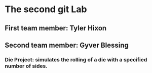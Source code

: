# The second git Lab
## First team member: Tyler Hixon
## Second team member: Gyver Blessing
### Die Project: simulates the rolling of a die with a specified number of sides.


